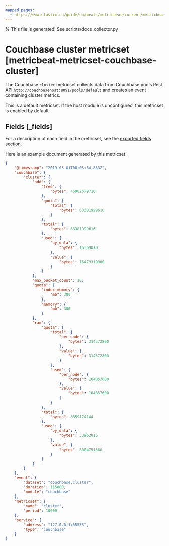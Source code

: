 ```yaml
---
mapped_pages:
  - https://www.elastic.co/guide/en/beats/metricbeat/current/metricbeat-metricset-couchbase-cluster.html
---
```


% This file is generated! See scripts/docs_collector.py

# Couchbase cluster metricset [metricbeat-metricset-couchbase-cluster]

The Couchbase `cluster` metricset collects data from Couchbase pools Rest API `http://couchbasehost:8091/pools/default` and creates an event containing cluster metrics.

This is a default metricset. If the host module is unconfigured, this metricset is enabled by default.

## Fields [_fields]

For a description of each field in the metricset, see the [exported fields](/reference/metricbeat/exported-fields-couchbase.md) section.

Here is an example document generated by this metricset:

```json
{
    "@timestamp": "2019-03-01T08:05:34.853Z",
    "couchbase": {
        "cluster": {
            "hdd": {
                "free": {
                    "bytes": 46902679716
                },
                "quota": {
                    "total": {
                        "bytes": 63381999616
                    }
                },
                "total": {
                    "bytes": 63381999616
                },
                "used": {
                    "by_data": {
                        "bytes": 16369010
                    },
                    "value": {
                        "bytes": 16479319900
                    }
                }
            },
            "max_bucket_count": 10,
            "quota": {
                "index_memory": {
                    "mb": 300
                },
                "memory": {
                    "mb": 300
                }
            },
            "ram": {
                "quota": {
                    "total": {
                        "per_node": {
                            "bytes": 314572800
                        },
                        "value": {
                            "bytes": 314572800
                        }
                    },
                    "used": {
                        "per_node": {
                            "bytes": 104857600
                        },
                        "value": {
                            "bytes": 104857600
                        }
                    }
                },
                "total": {
                    "bytes": 8359174144
                },
                "used": {
                    "by_data": {
                        "bytes": 53962016
                    },
                    "value": {
                        "bytes": 8004751360
                    }
                }
            }
        }
    },
    "event": {
        "dataset": "couchbase.cluster",
        "duration": 115000,
        "module": "couchbase"
    },
    "metricset": {
        "name": "cluster",
        "period": 10000
    },
    "service": {
        "address": "127.0.0.1:55555",
        "type": "couchbase"
    }
}
```

